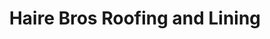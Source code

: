 ---
title: "Haire Bros Roofing and Lining"
address: "48, Cloyfin Road, Coleraine, Co. Derry BT52 2NY"
tel: "028 7044 0752"
county: "Derry"
category: "Zoos And Aquariums"
type: "Content"
lat: "055.1490640000"
lng: "-006.6399380000"
---